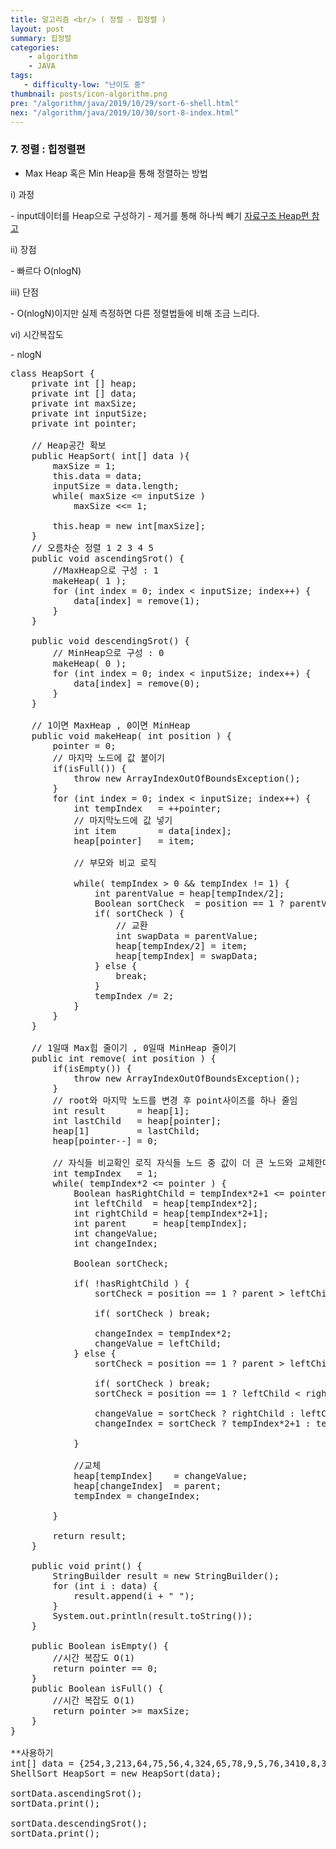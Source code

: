 ```yaml
---
title: 알고리즘 <br/> ( 정렬 - 힙정렬 )
layout: post
summary: 힙정렬
categories: 
    - algorithm
    - JAVA
tags: 
   - difficulty-low: "난이도 중"
thumbnail: posts/icon-algorithm.png
pre: "/algorithm/java/2019/10/29/sort-6-shell.html"
nex: "/algorithm/java/2019/10/30/sort-8-index.html"
---
```

### 7. 정렬 : 힙정렬편
 - Max Heap 혹은 Min Heap을 통해 정렬하는 방법
   
<p class="bold-text"> i) 과정</p>
 - input데이터를 Heap으로 구성하기
 - 제거를 통해 하나씩 빼기
<a href="/datastructure/java/2019/10/26/data-structure-heap.html" target="_blank">자료구조 Heap편 참고</a> 
 
<p class="bold-text"> ii) 장점 </p>
 - 빠르다 O(nlogN)
   
<p class="bold-text"> iii) 단점 </p>
 - O(nlogN)이지만 실제 측정하면 다른 정렬법들에 비해 조금 느리다.

<p class="bold-text"> vi) 시간복잡도</p>
 - nlogN

<pre>
class HeapSort {
    private int [] heap;
    private int [] data;
    private int maxSize;
    private int inputSize;
    private int pointer;
   
    // Heap공간 확보
    public HeapSort( int[] data ){
        maxSize = 1;
        this.data = data;
        inputSize = data.length;
        while( maxSize &lt;= inputSize )
            maxSize &lt;&lt;= 1;
        
        this.heap = new int[maxSize];
    }
    // 오름차순 정렬 1 2 3 4 5
    public void ascendingSrot() {
        //MaxHeap으로 구성 : 1
        makeHeap( 1 );
        for (int index = 0; index &lt; inputSize; index++) {
            data[index] = remove(1);
        }
    }
    
    public void descendingSrot() {
        // MinHeap으로 구성 : 0
        makeHeap( 0 );
        for (int index = 0; index &lt; inputSize; index++) {
            data[index] = remove(0);
        }
    }
    
    // 1이면 MaxHeap , 0이면 MinHeap
    public void makeHeap( int position ) {
        pointer = 0;
        // 마지막 노드에 값 붙이기 
        if(isFull()) {
            throw new ArrayIndexOutOfBoundsException();
        }
        for (int index = 0; index &lt; inputSize; index++) {
            int tempIndex   = ++pointer;
            // 마지막노드에 값 넣기
            int item        = data[index];
            heap[pointer]   = item;
            
            // 부모와 비교 로직
            
            while( tempIndex > 0 && tempIndex != 1) {
                int parentValue = heap[tempIndex/2];
                Boolean sortCheck  = position == 1 ? parentValue &lt; item : parentValue > item;
                if( sortCheck ) {
                    // 교환
                    int swapData = parentValue;
                    heap[tempIndex/2] = item;
                    heap[tempIndex] = swapData;
                } else {
                    break;
                }
                tempIndex /= 2;
            }
        }
    }
    
    // 1일때 Max힙 줄이기 , 0일때 MinHeap 줄이기
    public int remove( int position ) {
        if(isEmpty()) {
            throw new ArrayIndexOutOfBoundsException();
        }
        // root와 마지막 노드를 변경 후 point사이즈를 하나 줄임
        int result      = heap[1];
        int lastChild   = heap[pointer];
        heap[1]         = lastChild;
        heap[pointer--] = 0;
        
        // 자식들 비교확인 로직 자식들 노드 중 값이 더 큰 노드와 교체한다.
        int tempIndex   = 1;
        while( tempIndex*2 &lt;= pointer ) {
            Boolean hasRightChild = tempIndex*2+1 &lt;= pointer;
            int leftChild  = heap[tempIndex*2];
            int rightChild = heap[tempIndex*2+1];
            int parent     = heap[tempIndex];
            int changeValue;
            int changeIndex;
            
            Boolean sortCheck;
            
            if( !hasRightChild ) {
                sortCheck = position == 1 ? parent > leftChild : parent &lt; leftChild;
                
                if( sortCheck ) break;
                
                changeIndex = tempIndex*2;
                changeValue = leftChild;
            } else {
                sortCheck = position == 1 ? parent > leftChild && parent > rightChild  : parent &lt; leftChild && parent &lt; rightChild;
                
                if( sortCheck ) break;
                sortCheck = position == 1 ? leftChild &lt; rightChild : leftChild > rightChild;
                
                changeValue = sortCheck ? rightChild : leftChild;
                changeIndex = sortCheck ? tempIndex*2+1 : tempIndex*2;
                
            }
            
            //교체
            heap[tempIndex]    = changeValue;
            heap[changeIndex]  = parent;
            tempIndex = changeIndex;
            
        }
        
        return result;
    }
    
    public void print() {
        StringBuilder result = new StringBuilder();
        for (int i : data) {
            result.append(i + " ");
        }
        System.out.println(result.toString());
    }
    
    public Boolean isEmpty() {
        //시간 복잡도 O(1)
        return pointer == 0;
    }
    public Boolean isFull() {
        //시간 복잡도 O(1)
        return pointer >= maxSize;
    }
}

**사용하기
int[] data = {254,3,213,64,75,56,4,324,65,78,9,5,76,3410,8,342,76};
ShellSort HeapSort = new HeapSort(data);

sortData.ascendingSrot();
sortData.print();

sortData.descendingSrot();
sortData.print();
</pre>
